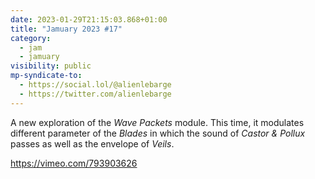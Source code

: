 ```yaml
---
date: 2023-01-29T21:15:03.868+01:00
title: "Jamuary 2023 #17"
category:
  - jam
  - jamuary
visibility: public
mp-syndicate-to:
  - https://social.lol/@alienlebarge
  - https://twitter.com/alienlebarge
---
```

A new exploration of the _Wave Packets_ module. This time, it modulates different parameter of the _Blades_ in which the sound of _Castor & Pollux_ passes as well as the envelope of _Veils_.

https://vimeo.com/793903626
